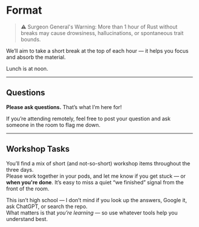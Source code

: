 # Format

> ⚠️ Surgeon General's Warning: More than 1 hour of Rust without breaks may cause drowsiness, hallucinations, or spontaneous trait bounds.

We’ll aim to take a short break at the top of each hour — it helps you focus and absorb the material.

Lunch is at noon.

---

## Questions

**Please ask questions.** That’s what I’m here for!

If you’re attending remotely, feel free to post your question and ask someone in the room to flag me down.

---

## Workshop Tasks

You’ll find a mix of short (and not-so-short) workshop items throughout the three days.  
Please work together in your pods, and let me know if you get stuck — or **when you're done**. It’s easy to miss a quiet “we finished” signal from the front of the room.

This isn’t high school — I don’t mind if you look up the answers, Google it, ask ChatGPT, or search the repo.  
What matters is that *you’re learning* — so use whatever tools help you understand best.
